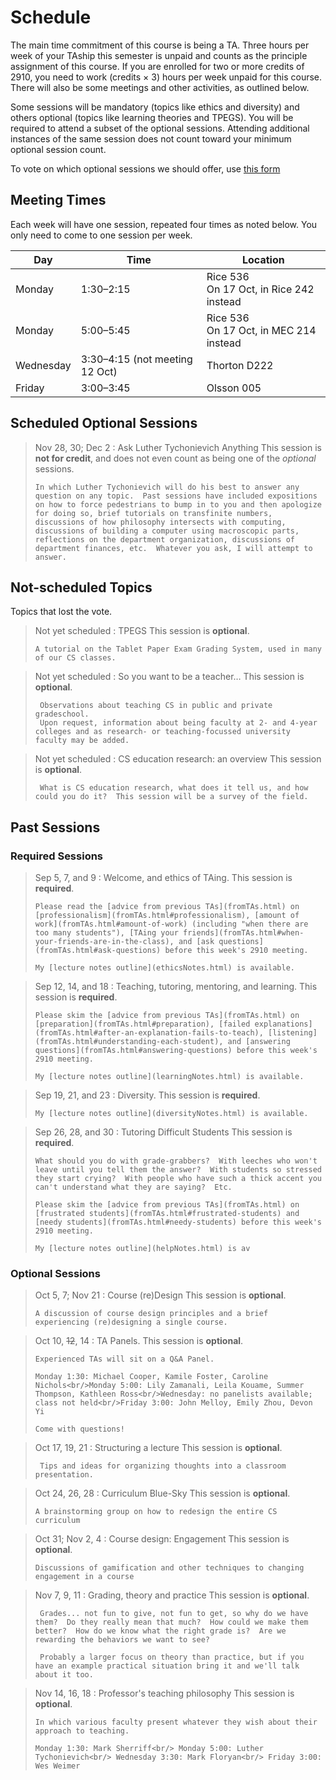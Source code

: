 Schedule
========
The main time commitment of this course is being a TA.  Three hours per week of your TAship this semester is unpaid and counts as the principle assignment of this course.  If you are enrolled for two or more credits of 2910, you need to work (credits × 3) hours per week unpaid for this course.  There will also be some meetings and other activities, as outlined below.

Some sessions will be mandatory (topics like ethics and diversity) and others optional (topics like learning theories and TPEGS).  You will be required to attend a subset of the optional sessions.  Attending additional instances of the same session does not count toward your minimum optional session count.

To vote on which optional sessions we should offer, use [this form](https://docs.google.com/a/virginia.edu/forms/d/1qyYqihWyMAGGJuMldlXftSQ3OxfkhNF5XSG1A3_AhqQ/viewform?usp=send_form)

## Meeting Times

Each week will have one session, repeated four times as noted below.  You only need to come to one session per week.

Day | Time | Location
----|------|---------
Monday | 1:30&ndash;2:15| Rice 536<br/>On 17 Oct, in Rice 242 instead
Monday | 5:00&ndash;5:45 | Rice 536<br/>On 17 Oct, in MEC 214 instead
Wednesday | 3:30&ndash;4:15 (not meeting 12 Oct) | Thorton D222
Friday | 3:00&ndash;3:45 | Olsson 005



## Scheduled Optional Sessions

> Nov 28, 30; Dec 2
> :   Ask Luther Tychonievich Anything
>     This session is **not for credit**, and does not even count as being one of the *optional* sessions.
>     
>     In which Luther Tychonievich will do his best to answer any question on any topic.  Past sessions have included expositions on how to force pedestrians to bump in to you and then apologize for doing so, brief tutorials on transfinite numbers, discussions of how philosophy intersects with computing, discussions of building a computer using macroscopic parts, reflections on the department organization, discussions of department finances, etc.  Whatever you ask, I will attempt to answer.



## Not-scheduled Topics

Topics that lost the vote.

<!--To vote on which optional sessions we should offer, use [this form](https://docs.google.com/a/virginia.edu/forms/d/1qyYqihWyMAGGJuMldlXftSQ3OxfkhNF5XSG1A3_AhqQ/viewform?usp=send_form)-->

> Not yet scheduled
> :   TPEGS
>     This session is **optional**.
>     
>     A tutorial on the Tablet Paper Exam Grading System, used in many of our CS classes.

> Not yet scheduled
> :    So you want to be a teacher…
>      This session is **optional**.
>
>      Observations about teaching CS in public and private gradeschool.
>      Upon request, information about being faculty at 2- and 4-year colleges and as research- or teaching-focussed university faculty may be added.

> Not yet scheduled
> :    CS education research: an overview
>      This session is **optional**.
>
>      What is CS education research, what does it tell us, and how could you do it?  This session will be a survey of the field.


## Past Sessions

### Required Sessions

> Sep 5, 7, and 9
> :   Welcome, and ethics of TAing.
>     This session is **required**.
>
>     Please read the [advice from previous TAs](fromTAs.html) on [professionalism](fromTAs.html#professionalism), [amount of work](fromTAs.html#amount-of-work) (including "when there are too many students"), [TAing your friends](fromTAs.html#when-your-friends-are-in-the-class), and [ask questions](fromTAs.html#ask-questions) before this week's 2910 meeting.
>
>     My [lecture notes outline](ethicsNotes.html) is available.
    
> Sep 12, 14, and 18
> :   Teaching, tutoring, mentoring, and learning.
>     This session is **required**.
> 
>     Please skim the [advice from previous TAs](fromTAs.html) on [preparation](fromTAs.html#preparation), [failed explanations](fromTAs.html#after-an-explanation-fails-to-teach), [listening](fromTAs.html#understanding-each-student), and [answering questions](fromTAs.html#answering-questions) before this week's 2910 meeting.
>
>     My [lecture notes outline](learningNotes.html) is available.

> Sep 19, 21, and 23
> :   Diversity.
>     This session is **required**.
> 
>     My [lecture notes outline](diversityNotes.html) is available.


> Sep 26, 28, and 30
> :   Tutoring Difficult Students
>     This session is **required**.
>     
>     What should you do with grade-grabbers?  With leeches who won't leave until you tell them the answer?  With students so stressed they start crying?  With people who have such a thick accent you can't understand what they are saying?  Etc.
>     
>     Please skim the [advice from previous TAs](fromTAs.html) on [frustrated students](fromTAs.html#frustrated-students) and [needy students](fromTAs.html#needy-students) before this week's 2910 meeting.
>
>     My [lecture notes outline](helpNotes.html) is av

### Optional Sessions

<a title="panels"></a>

> Oct 5, 7; Nov 21
> :   Course (re)Design
>     This session is **optional**.
>     
>     A discussion of course design principles and a brief experiencing (re)designing a single course.

> Oct 10, <del>12</del>, 14
> :   TA Panels. 
>     This session is **optional**.
>     
>     Experienced TAs will sit on a Q&A Panel.
>
>     Monday 1:30: Michael Cooper, Kamile Foster, Caroline Nichols<br/>Monday 5:00: Lily Zamanali, Leila Kouame, Summer Thompson, Kathleen Ross<br/>Wednesday: no panelists available; class not held<br/>Friday 3:00: John Melloy, Emily Zhou, Devon Yi
>
>     Come with questions!

> Oct 17, 19, 21
> :    Structuring a lecture
>      This session is **optional**.
>
>      Tips and ideas for organizing thoughts into a classroom presentation.

> Oct 24, 26, 28
> :   Curriculum Blue-Sky
>     This session is **optional**.
>     
>     A brainstorming group on how to redesign the entire CS curriculum

> Oct 31; Nov 2, 4
> :   Course design: Engagement
>     This session is **optional**.
>     
>     Discussions of gamification and other techniques to changing engagement in a course

> Nov 7, 9, 11
> :    Grading, theory and practice
>      This session is **optional**.
>
>      Grades... not fun to give, not fun to get, so why do we have them?  Do they really mean that much?  How could we make them better?  How do we know what the right grade is?  Are we rewarding the behaviors we want to see?
>
>      Probably a larger focus on theory than practice, but if you have an example practical situation bring it and we'll talk about it too.
    

> Nov 14, 16, 18
> :   Professor's teaching philosophy
>     This session is **optional**.
>     
>     In which various faculty present whatever they wish about their approach to teaching.
>
>     Monday 1:30: Mark Sherriff<br/> Monday 5:00: Luther Tychonievich<br/> Wednesday 3:30: Mark Floryan<br/> Friday 3:00: Wes Weimer
